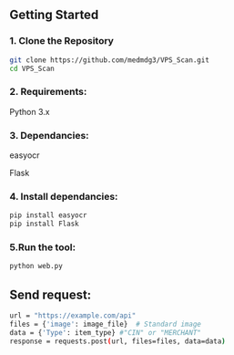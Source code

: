 ## Getting Started

### 1. Clone the Repository

```bash
git clone https://github.com/medmdg3/VPS_Scan.git
cd VPS_Scan
```
### 2. Requirements:
Python 3.x
### 3. Dependancies:
easyocr

Flask

### 4. Install dependancies:
```bash
pip install easyocr
pip install Flask
```
### 5.Run the tool:
```bash
python web.py
```

## Send request:
```bash
url = "https://example.com/api"
files = {'image': image_file}  # Standard image
data = {'Type': item_type} #"CIN" or "MERCHANT"
response = requests.post(url, files=files, data=data)
```
